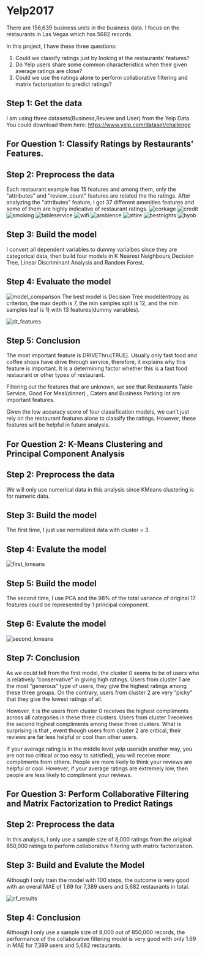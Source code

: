 # Yelp2017
There are 156,639 business units in the business data. I focus on the restaurants in Las Vegas which has 5682 records.

In this project, I have these three questions: 
1. Could we classify ratings just by looking at the restaurants’ features?
2. Do Yelp users share some common characteristics when their given average ratings are close?
3. Could we use the ratings alone to perform collaborative filtering and matrix factorization to predict ratings?

## Step 1: Get the data
I am using three datasets(Business,Review and User) from the Yelp Data. 
You could download them here: https://www.yelp.com/dataset/challenge

## For Question 1: Classify Ratings by Restaurants' Features.
## Step 2: Preprocess the data

Each restaurant example has 15 features and among them, only the "attributes" and "review_count" features are related the the ratings.
After analyzing the "attributes" feature, I got 37 different amenities features and some of them are highly indicative of restaurant ratings. 
![corkage](https://user-images.githubusercontent.com/27776652/33225535-fc33e2c6-d13e-11e7-9893-950bd8ed481b.PNG)
![credit](https://user-images.githubusercontent.com/27776652/33225536-fc41a1c2-d13e-11e7-8ba7-615665ecced1.PNG)
![smoking](https://user-images.githubusercontent.com/27776652/33225537-fc501b08-d13e-11e7-87d1-f262c8e14474.PNG)
![tableservice](https://user-images.githubusercontent.com/27776652/33225538-fc5dc12c-d13e-11e7-831b-b7d726ec9cea.PNG)
![wifi](https://user-images.githubusercontent.com/27776652/33225539-fc6c845a-d13e-11e7-9231-c722a70b28a8.PNG)
![ambience](https://user-images.githubusercontent.com/27776652/33225540-fc7c7d9c-d13e-11e7-9ccf-16db60cd8ab3.PNG)
![attire](https://user-images.githubusercontent.com/27776652/33225541-fc8b7612-d13e-11e7-81d3-80eccdef98b0.PNG)
![bestnights](https://user-images.githubusercontent.com/27776652/33225542-fc99fd2c-d13e-11e7-911b-5f48d7d2b82e.PNG)
![byob](https://user-images.githubusercontent.com/27776652/33225544-fca9416a-d13e-11e7-9cff-c529b38063b7.PNG)


## Step 3: Build the model
I convert all dependent variables to dummy varialbes since they are categorical data, then build four models in K Nearest Neighbours,Decision Tree, Linear Discriminant Analysis and Random Forest.

## Step 4: Evaluate the model
![model_comparison](https://user-images.githubusercontent.com/27776652/33225558-4a022c60-d13f-11e7-98cb-dc6fab25619c.jpg)
The best model is Decision Tree model(entropy as criterion, the max depth is 7, the min samples split is 12, and the
min samples leaf is 1) with 13 features(dummy variables).

![dt_features](https://user-images.githubusercontent.com/27776652/33225567-7e0239ba-d13f-11e7-80e1-bc5331e60c41.PNG)

## Step 5: Conclusion
The most important feature is DRIVEThru(TRUE). Usually only fast food and coffee shops have drive through service,
therefore, it explains why this feature is important. It is a determining factor whether this is a fast food restaurant or
other types of restaurant.

Filtering out the features that are unknown, we see that Restaurants Table Service, Good For Meal(dinner) , Caters and
Business Parking lot are important features.

Given the low accuracy score of four classification models, we can’t just rely on the restaurant features alone to classify the ratings. However, these features will be helpful in future analysis.


## For Question 2: K-Means Clustering and Principal Component Analysis
## Step 2: Preprocess the data
We will only use numerical data in this analysis since KMeans clustering is for numeric data.

## Step 3: Build the model
The first time, I just use normalized data with cluster = 3.

## Step 4: Evalute the model
![first_kmeans](https://user-images.githubusercontent.com/27776652/33225656-66d24706-d141-11e7-96ce-ad84f2b54177.jpg)

## Step 5: Build the model
The second time, I use PCA and the 98% of the total variance of original 17 features could be represented by 1 principal component.

## Step 6: Evalute the model
![second_kmeans](https://user-images.githubusercontent.com/27776652/33225665-91f6b9b2-d141-11e7-862f-a0ef7a2c242b.jpg)

## Step 7: Conclusion
As we could tell from the first model, the cluster 0 seems to be of users who is relatively ”conservative” in giving high ratings. Users
from cluster 1 are the most ”generous” type of users, they give the highest ratings among these three groups. On the contrary,
users from cluster 2 are very ”picky” that they give the lowest ratings of all.

However, it is the users from cluster 0 receives the highest compliments across all categories in these three clusters. Users
from cluster 1 receives the second highest compliments among these three clusters. What is surprising is that , event though
users from cluster 2 are critical, their reviews are far less helpful or cool than other users.

If your average rating is in the middle level yelp users(in another way, you are not too critical or too
easy to satisfied), you will receive more compliments from others. People are more likely to think your reviews are helpful
or cool. However, if your average ratings are extremely low, then people are less likely to compliment your reviews.


## For Question 3: Perform Collaborative Filtering and Matrix Factorization to Predict Ratings
## Step 2: Preprocess the data
In this analysis, I only use a sample size of 8,000 ratings from the original 850,000 ratings to perform collaborative filtering with matrix factorization.

## Step 3: Build and Evalute the Model
Although I only train the model with 100 steps, the outcome is very good with an overal MAE of 1.69 for 7,389 users and 5,682 restaurants in total.

![cf_results](https://user-images.githubusercontent.com/27776652/33225687-49ab12ce-d142-11e7-92f9-32e3f6b6bf05.jpg)

## Step 4: Conclusion
Although I only use a sample size of 8,000 out of 850,000 records, the performance of the collaborative filtering model is very good with only 1.69 in MAE for 7,389 users and 5,682 restaurants.
